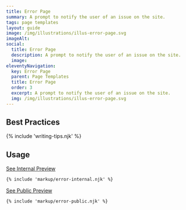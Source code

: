 ```yaml
---
title: Error Page
summary: A prompt to notify the user of an issue on the site.
tags: page templates
layout: guide
image: /img/illustrations/illus-error-page.svg
imageAlt: 
social:
  title: Error Page
  description: A prompt to notify the user of an issue on the site.
  image:
eleventyNavigation:
  key: Error Page
  parent: Page Templates
  title: Error Page
  order: 3
  excerpt: A prompt to notify the user of an issue on the site.
  img: /img/illustrations/illus-error-page.svg
---
```


## Best Practices

{% include 'writing-tips.njk' %}

## Usage

<a class="btn btn-primary" href="/page-templates/error-page-internal/" target="_blank">See Internal Preview</a>

``` html
{% include 'markup/error-internal.njk' %}
```

<a class="btn btn-primary" href="/page-templates/error-page-public/" target="_blank">See Public Preview</a>

``` html
{% include 'markup/error-public.njk' %}
```
